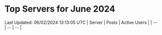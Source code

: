 # Top Servers for June 2024
Last Updated: 06/02/2024 13:13:05 UTC
| Server | Posts | Active Users |
| -- | -- | -- |
